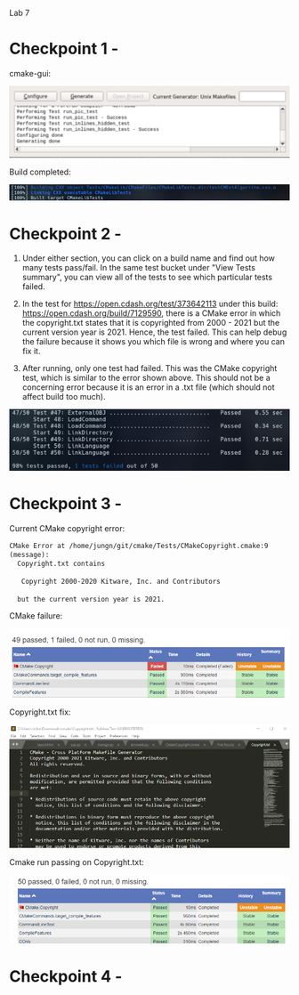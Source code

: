 Lab 7

# Checkpoint 1 -

cmake-gui:

![alt text](https://github.com/niclee500/oss-repo-template/blob/master/labs/lab-07/9d70731955920a420e9eb12bf401d0e4.png)

Build completed:

![alt text](https://github.com/niclee500/oss-repo-template/blob/master/labs/lab-07/341be7b72c4cbaa19297bfc57b8eff11.png)

# Checkpoint 2 -

1. Under either section, you can click on a build name and find out how many tests pass/fail. In the same test bucket under "View Tests summary", you can view all of the tests to see which particular tests failed. 

2. In the test for https://open.cdash.org/test/373642113 under this build: https://open.cdash.org/build/7129590, there is a CMake error in which the copyright.txt states that it is copyrighted from 2000 - 2021 but the current version year is 2021. Hence, the test failed. This can help debug the failure because it shows you which file is wrong and where you can fix it.

3. After running, only one test had failed. This was the CMake copyright test, which is similar to the error shown above. This should not be a concerning error because it is an error in a .txt file (which should not affect build too much).

![alt text](https://github.com/niclee500/oss-repo-template/blob/master/labs/lab-07/d8e2df665aa3805cde16283d2c595e61.png)

# Checkpoint 3 - 

Current CMake copyright error:

```
CMake Error at /home/jungn/git/cmake/Tests/CMakeCopyright.cmake:9 (message):
  Copyright.txt contains

   Copyright 2000-2020 Kitware, Inc. and Contributors

  but the current version year is 2021.
```
CMake failure:

![alt text](https://github.com/niclee500/oss-repo-template/blob/master/labs/lab-07/4917bb8f3559cf4ece52094e94dcbfec.png)

Copyright.txt fix: 

![alt text](https://github.com/niclee500/oss-repo-template/blob/master/labs/lab-07/c8143b9fc737d47ba9b6c07e54794a85.png)

Cmake run passing on Copyright.txt:

![alt text](https://github.com/niclee500/oss-repo-template/blob/master/labs/lab-07/d5524892fae14a8f5f48645febdc4452.png)

# Checkpoint 4 -
